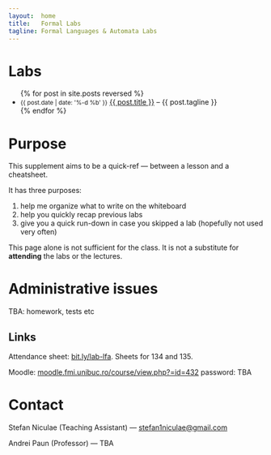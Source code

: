 ```yaml
---
layout:  home
title:   Formal Labs
tagline: Formal Languages & Automata Labs
---
```

# Labs
<ul class="posts">
  {% for post in site.posts reversed %}
    <li>
    <small class="post-date">{{ post.date | date: '%-d %b' }}</small>
      <a href="{{ site.baseurl }}{{ post.url }}">{{ post.title }}</a>
      – {{ post.tagline }}
    </li>
  {% endfor %}
</ul>

# Purpose

This supplement aims to be a quick-ref — between a lesson and a cheatsheet.

It has three purposes:

1. help me organize what to write on the whiteboard
2. help you quickly recap previous labs
3. give you a quick run-down in case you skipped a lab (hopefully not used very often)

This page alone is not sufficient for the class. It is not a substitute for **attending** the labs or the lectures.


# Administrative issues

TBA: homework, tests etc

## Links

Attendance sheet: [bit.ly/lab-lfa](http://bit.ly/lab-lfa). Sheets for 134 and 135.

Moodle: [moodle.fmi.unibuc.ro/course/view.php?=id=432](http://moodle.fmi.unibuc.ro/enrol/index.php?id=432) password: TBA


# Contact

Stefan Niculae (Teaching Assistant) — stefan1niculae@gmail.com

Andrei Paun (Professor) — TBA
